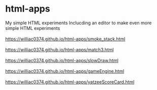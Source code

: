 # html-apps
My simple HTML experiments
Inclucding an editor to make even more simple HTML experiments
<br><br>
https://williac0374.github.io/html-apps/smoke_stack.html
<br><br>
https://williac0374.github.io/html-apps/match3.html
<br><br>
https://williac0374.github.io/html-apps/slowDraw.html
<br><br>
https://williac0374.github.io/html-apps/gameEngine.html
<br><br>
https://williac0374.github.io/html-apps/yatzeeScoreCard.html
